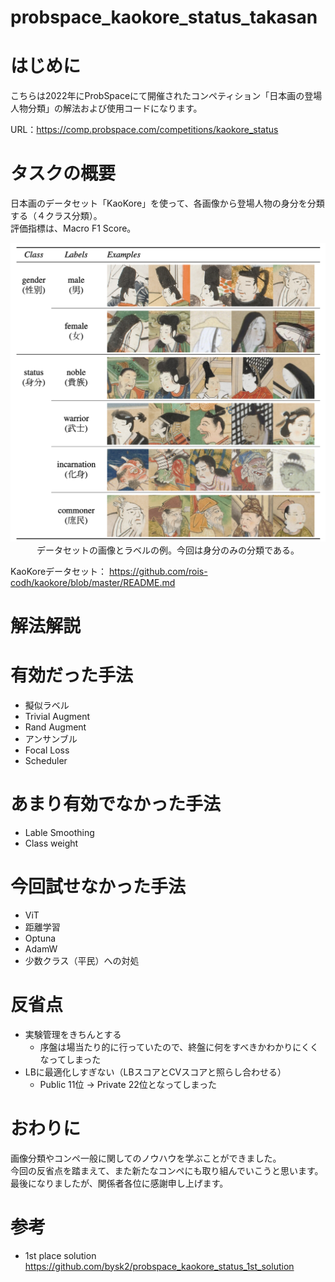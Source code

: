 # probspace_kaokore_status_takasan
# はじめに
こちらは2022年にProbSpaceにて開催されたコンペティション「日本画の登場人物分類」の解法および使用コードになります。

URL：https://comp.probspace.com/competitions/kaokore_status

# タスクの概要
日本画のデータセット「KaoKore」を使って、各画像から登場人物の身分を分類する（４クラス分類）。  
評価指標は、Macro F1 Score。

<p align="center">
  <img src="images/label_example.png" width='700'>

  <br>
  データセットの画像とラベルの例。今回は身分のみの分類である。
</p>

KaoKoreデータセット：
https://github.com/rois-codh/kaokore/blob/master/README.md

# 解法解説

# 有効だった手法
- 擬似ラベル
- Trivial Augment
- Rand Augment
- アンサンブル
- Focal Loss
- Scheduler

# あまり有効でなかった手法
- Lable Smoothing
- Class weight

# 今回試せなかった手法
- ViT
- 距離学習
- Optuna
- AdamW
- 少数クラス（平民）への対処

# 反省点
- 実験管理をきちんとする
    - 序盤は場当たり的に行っていたので、終盤に何をすべきかわかりにくくなってしまった
- LBに最適化しすぎない（LBスコアとCVスコアと照らし合わせる）
    - Public 11位 → Private 22位となってしまった

# おわりに
画像分類やコンペ一般に関してのノウハウを学ぶことができました。  
今回の反省点を踏まえて、また新たなコンペにも取り組んでいこうと思います。  
最後になりましたが、関係者各位に感謝申し上げます。

# 参考
- 1st place solution  https://github.com/bysk2/probspace_kaokore_status_1st_solution